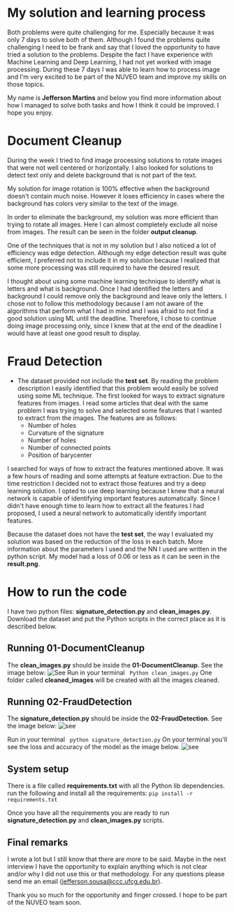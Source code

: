 # My solution and learning process

Both problems were quite challenging for me. Especially because it was only 7 days to solve both of them. Although I found the problems quite challenging I need to be frank and say that I loved the opportunity to have tried a solution to the problems.
Despite the fact I have experience with Machine Learning and Deep Learning, I had not yet worked with image processing. During these 7 days I was able to learn how to process image and I'm very excited to be part of the NUVEO team and improve my skills on those topics.

My name is **Jefferson Martins** and below you find more information about how I managed to solve both tasks and how I think it could be improved. I hope you enjoy. 


# Document Cleanup

During the week I tried to find image processing solutions to rotate images that were not well centered or horizontally. I also looked for solutions to detect text only and delete background that is not part of the text.

My solution for image rotation is 100% effective when the background doesn't contain much noise. However it loses efficiency in cases where the background has colors very similar to the text of the image. 

In order to eliminate the background, my solution was more efficient than trying to rotate all images. Here I can almost completely exclude all noise from images. The result can be seen in the folder **output cleanup**.

One of the techniques that is not in my solution but I also noticed a lot of efficiency was edge detection.  Although my edge detection result was quite efficient, I preferred not to include it in my solution because I realized that some more processing was still required to have the desired result.

I thought about using some machine learning technique to identify what is letters and what is background. Once I had identified the letters and background I could remove only the background and leave only the letters. I chose not to follow this methodology because I am not aware of the algorithms that perform what I had in mind and I was afraid to not find a good solution using ML until the deadline. Therefore,  I chose to continue doing image processing only, since I knew that at the end of the deadline I would have at least one good result to display.


# Fraud Detection

 - The dataset provided not include the **test set**.
By reading the problem description I easily identified that this problem would easily be solved using some ML technique. The first looked for ways to extract signature features from images. I read some articles that deal with the same problem I was trying to solve and selected some features that I wanted to extract from the images. The features are as follows:
	 - Number of holes
	 - Curvature of the signature
	 - Number of holes
	 - Number of connected points
	 - 	Position of barycenter

I searched for ways of how to extract the features mentioned above. It was a few hours of reading and some attempts at feature extraction. Due to the time restriction I decided not to extract those features and try a deep learning solution.
I opted to use deep learning because I knew that a neural network is capable of identifying important features automatically. Since I didn't have enough time to learn how to extract all the features I had proposed,  I used a neural network to automatically identify important features.

Because the dataset does not have the **test set**, the way I evaluated my solution was based on the reduction of  the loss in each batch. More information about the parameters I used and the NN I used are written in the python script. My model had a loss of 0.06 or less as it can be seen in the **result.png**.


# How to run the code
I have two python files: **signature_detection.py** and **clean_images.py**.
Download the dataset and put the Python scripts in the correct place as it is described below.
## Running 01-DocumentCleanup
The **clean_images.py** should be inside the **01-DocumentCleanup**.
See the image below:
![See](https://i.ibb.co/CmKKdGZ/image1.png)
Run in your terminal
``` Python clean_images.py```
One folder called  **cleaned_images** will be created with all the images cleaned.

## Running 02-FraudDetection
The **signature_detection.py** should be inside the **02-FraudDetection**.
See the image below:
![see](https://i.ibb.co/zmT0R96/image1.png)

Run in your terminal
``` python signature_detection.py```
On your terminal you'll see the loss and accuracy of the model as the image below.
![see](https://i.ibb.co/NLDwcWP/result.png)

## System setup
There is a file called **requirements.txt** with all the Python lib dependencies. 
run the following and install all the requirements:
```pip install -r requirements.txt```

Once you have all the requirements you are ready to run **signature_detection.py** and **clean_images.py** scripts.

## Final remarks
I wrote a lot but I still know that there are more to be said. Maybe in the next interview I have the opportunity to explain anything which is not clear and/or why I did not use this or that methodology. For any questions please send me an email (jefferson.sousa@ccc.ufcg.edu.br).


Thank you so much for the opportunity and finger crossed. I hope to be part of the NUVEO team soon. 
